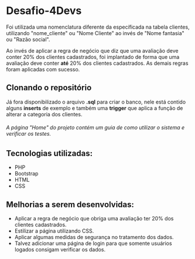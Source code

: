 # Desafio-4Devs
Foi utilizada uma nomenclatura diferente da específicada na tabela clientes, utilizando "nome_cliente" ou "Nome Cliente" ao invés de "Nome fantasia" ou "Razão social".

Ao invés de aplicar a regra de negócio que diz que uma avaliação deve conter 20% dos clientes cadastrados, foi implantado de forma que uma avaliação deve conter **até** 20% dos clientes cadastrados. As demais regras foram aplicadas com sucesso.

## Clonando o repositório
Já fora disponibilizado o arquivo **.sql** para criar o banco, nele está contido alguns **inserts** de exemplo e também uma **trigger** que aplica a função de alterar a categoria dos clientes.
###### A página "Home" do projeto contém um guia de como utilizar o sistema e verificar os testes.

## Tecnologias utilizadas:
- PHP
- Bootstrap
- HTML
- CSS

## Melhorias a serem desenvolvidas:
- Aplicar a regra de negócio que obriga uma avaliação ter 20% dos clientes cadastrados.
- Estilizar a página utilizando CSS.
- Aplicar algumas medidas de segurança no tratamento dos dados.
- Talvez adicionar uma página de login para que somente usuários logados consigam verificar os dados.
